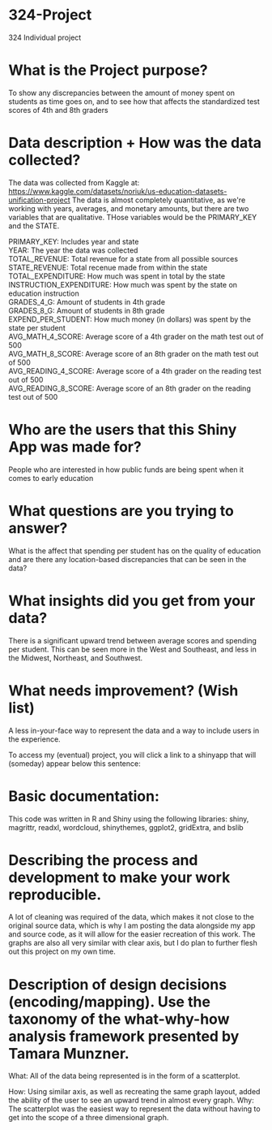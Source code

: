 # 324-Project
324 Individual project

# What is the Project purpose?
To show any discrepancies between the amount of money spent on students as time goes on, and to see how that affects the standardized test scores of 4th and 8th graders

# Data description + How was the data collected?
The data was collected from Kaggle at: https://www.kaggle.com/datasets/noriuk/us-education-datasets-unification-project
The data is almost completely quantitative, as we're working with years, averages, and monetary amounts, but there are two variables that are qualitative. THose variables would be the PRIMARY_KEY and the STATE.

PRIMARY_KEY: Includes year and state<br>
YEAR: The year the data was collected<br>
TOTAL_REVENUE: Total revenue for a state from all possible sources<br>
STATE_REVENUE: Total recenue made from within the state<br>
TOTAL_EXPENDITURE: How much was spent in total by the state<br>
INSTRUCTION_EXPENDITURE: How much was spent by the state on education instruction<br>
GRADES_4_G: Amount of students in 4th grade<br>
GRADES_8_G: Amount of students in 8th grade<br>
EXPEND_PER_STUDENT: How much money (in dollars) was spent by the state per student<br>
AVG_MATH_4_SCORE: Average score of a 4th grader on the math test out of 500<br>
AVG_MATH_8_SCORE: Average score of an 8th grader on the math test out of 500<br>
AVG_READING_4_SCORE: Average score of a 4th grader on the reading test out of 500<br>
AVG_READING_8_SCORE: Average score of an 8th grader on the reading test out of 500<br>

# Who are the users that this Shiny App was made for?
People who are interested in how public funds are being spent when it comes to early education

# What questions are you trying to answer?
What is the affect that spending per student has on the quality of education and are there any location-based discrepancies that can be seen in the data?

# What insights did you get from your data?
There is a significant upward trend between average scores and spending per student. This can be seen more in the West and Southeast, and less in the Midwest, Northeast, and Southwest. 

# What needs improvement? (Wish list)
A less in-your-face way to represent the data and a way to include users in the experience.

To access my (eventual) project, you will click a link to a shinyapp that will (someday) appear below this sentence:


# Basic documentation:
This code was written in R and Shiny using the following libraries: 
shiny, magrittr, readxl, wordcloud, shinythemes, ggplot2, gridExtra, and bslib

# Describing the process and development to make your work reproducible.
A lot of cleaning was required of the data, which makes it not close to the original source data, which is why I am posting the data alongside my app and source code, as it will allow for the easier recreation of this work. The graphs are also all very similar with clear axis, but I do plan to further flesh out this project on my own time.

# Description of design decisions (encoding/mapping). Use the taxonomy of the what-why-how analysis framework presented by Tamara Munzner.
What: All of the data being represented is in the form of a scatterplot. 

How: Using similar axis, as well as recreating the same graph layout, added the ability of the user to see an upward trend in almost every graph.
Why: The scatterplot was the easiest way to represent the data without having to get into the scope of a three dimensional graph.
